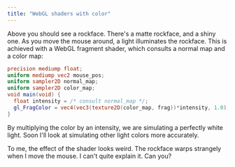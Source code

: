 ```yaml
---
title: "WebGL shaders with color"
---
```


<div>
  <canvas width="512" height="512" style="width: 256px; height: 256px;" id="diffuse-canvas"></canvas>
  <canvas width="512" height="512" style="width: 256px; height: 256px;" id="specular-canvas"></canvas>
</div>

<script id="diffuse-fragment-shader" type="x-shader/x-fragment">
  precision mediump float;
  uniform mediump vec2 mouse_pos;
  uniform sampler2D normal_map;
  uniform sampler2D color_map;
  void main(void) {
    vec2 frag = vec2(gl_FragCoord)/512.0;
    vec4 light_pos = vec4(mouse_pos, 0.5, 1.0);
    vec4 surface_pos = vec4(frag, 0.0, 1.0);
    vec4 normal_direction = vec4(vec3(texture2D(normal_map, frag))*2.0-1.0, 0.0);
    vec4 light_direction = normalize(light_pos-surface_pos);  
    float intensity = dot(normal_direction, light_direction);
    gl_FragColor = vec4(vec3(texture2D(color_map, frag))*intensity, 1.0);
  }
</script>

<script id="specular-fragment-shader" type="x-shader/x-fragment">
  precision mediump float;
  uniform mediump vec2 mouse_pos;
  uniform sampler2D normal_map;
  uniform sampler2D color_map;
  void main(void) {
    vec2 frag = vec2(gl_FragCoord)/512.0;
    vec4 light_pos = vec4(mouse_pos, 0.5, 1.0);
    vec4 surface_pos = vec4(frag, 0.0, 1.0);
    vec4 normal = vec4(vec3(texture2D(normal_map, frag))*2.0-1.0, 0.0);
    vec4 from_light_dir = normalize(surface_pos-light_pos);  
    vec4 reflection_dir = reflect(from_light_dir, normal);
    vec4 camera_dir = normalize(vec4(0.0, 0.0, 1.0, 0.0));
    float intensity = dot(reflection_dir, camera_dir);
    gl_FragColor = vec4(vec3(texture2D(color_map, frag))*intensity, 1.0);
  }
</script>

<script>
  function setupCanvas(shaderTy) {
    const canvas = document.getElementById(shaderTy+"-canvas");
    const gl = canvas.getContext('webgl');
    gl.viewport(0,0,canvas.width,canvas.height);
    const vertexBuf = gl.createBuffer();
    gl.bindBuffer(gl.ARRAY_BUFFER, vertexBuf);
    gl.bufferData(gl.ARRAY_BUFFER, new Float32Array([
      -1,1,  -1,-1,  1,-1,  1, 1,
    ]), gl.STATIC_DRAW);
    gl.clearColor(0,0,0,1);
    function createShader(ty, src) {
      const s = gl.createShader(ty);
      gl.shaderSource(s, src);
      gl.compileShader(s);
      if (!gl.getShaderParameter(s, gl.COMPILE_STATUS)) throw gl.getShaderInfoLog(s);
      return s;
    }
    const vertShader = createShader(gl.VERTEX_SHADER, 'attribute vec2 c;void main(void){gl_Position=vec4(c, 0.0, 1.0);}');
    const fragShader = createShader(gl.FRAGMENT_SHADER, document.getElementById(shaderTy+"-fragment-shader").innerText);
    const prog = gl.createProgram();
    gl.attachShader(prog, vertShader);
    gl.attachShader(prog, fragShader);
    gl.linkProgram(prog);
    const coord = gl.getAttribLocation(prog, "c");
    gl.vertexAttribPointer(coord, 2, gl.FLOAT, false, 0, 0);
    const mousePosLoc = gl.getUniformLocation(prog, "mouse_pos");
    gl.useProgram(prog);

    const normalMapImg = new Image();
    normalMapImg.onload = function() {
      gl.activeTexture(gl.TEXTURE0);
      const tex = gl.createTexture();
      gl.bindTexture(gl.TEXTURE_2D, tex);
      gl.texImage2D(gl.TEXTURE_2D, 0, gl.RGB, gl.RGB, gl.UNSIGNED_BYTE, normalMapImg);
      gl.generateMipmap(gl.TEXTURE_2D);
      const normalMapLoc = gl.getUniformLocation(prog, "normal_map");
      gl.uniform1i(normalMapLoc, 0);
      gl.drawArrays(gl.TRIANGLE_FAN, 0, 4);
    };
    normalMapImg.src = '/assets/2017-10-16/norm.jpg';
    const colorMapImg = new Image();
    colorMapImg.onload = function() {
      gl.activeTexture(gl.TEXTURE1);
      const tex = gl.createTexture();
      gl.bindTexture(gl.TEXTURE_2D, tex);
      gl.texImage2D(gl.TEXTURE_2D, 0, gl.RGB, gl.RGB, gl.UNSIGNED_BYTE, colorMapImg);
      gl.generateMipmap(gl.TEXTURE_2D);
      const colorMapLoc = gl.getUniformLocation(prog, "color_map");
      gl.uniform1i(colorMapLoc, 1);
      gl.drawArrays(gl.TRIANGLE_FAN, 0, 4);
    };
    colorMapImg.src = '/assets/2017-10-16/color.jpg';
    var mousePos = {x: 0.1, y: 0.1};
    function draw(ev) {
      gl.enableVertexAttribArray(coord);
      gl.uniform2fv(mousePosLoc, [mousePos.x, mousePos.y]);
      gl.clear(gl.COLOR_BUFFER_BIT);
      gl.drawArrays(gl.TRIANGLE_FAN, 0, 4);
    }
    canvas.onmousemove = function(ev) {
      mousePos = {x: ev.offsetX/256, y: (256-ev.offsetY)/256};
      draw();
    }
    draw();
  }
  setupCanvas('diffuse');
  setupCanvas('specular');
</script>

Above you should see a rockface.
There's a matte rockface, and a shiny one.
As you move the mouse around, a light illuminates the rockface.
This is achieved with a WebGL fragment shader,
which consults a normal map and a color map:

```glsl
precision mediump float;
uniform mediump vec2 mouse_pos;
uniform sampler2D normal_map;
uniform sampler2D color_map;
void main(void) {
  float intensity = /* consult normal_map */;
  gl_FragColor = vec4(vec3(texture2D(color_map, frag))*intensity, 1.0);
}
```

By multiplying the color by an intensity,
we are simulating a perfectly white light.
Soon I'll look at simulating other light colors more accurately.

To me, the effect of the shader looks weird.
The rockface warps strangely when I move the mouse.
I can't quite explain it.
Can you?
